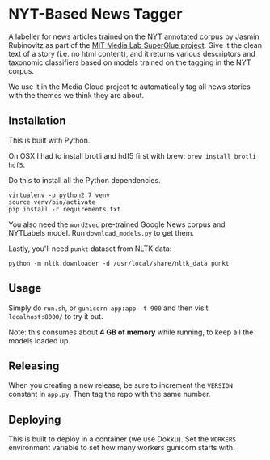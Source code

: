 NYT-Based News Tagger
=====================

A labeller for news articles trained on the [NYT annotated corpus](https://catalog.ldc.upenn.edu/ldc2008t19)
by Jasmin Rubinovitz as part of the [MIT Media Lab SuperGlue project](https://www.media.mit.edu/projects/superglue/overview/).
Give it the clean text of a story (i.e. no html content), and it returns various descriptors
and taxonomic classifiers based on models trained on the tagging in the NYT corpus.

We use it in the Media Cloud project to automatically tag all news stories with the themes we think they are about.

Installation
------------

This is built with Python. 

On OSX I had to install brotli and hdf5 first with brew: `brew install brotli hdf5`.

Do this to install all the Python dependencies.

```shell
virtualenv -p python2.7 venv
source venv/bin/activate
pip install -r requirements.txt
```

You also need the `word2vec` pre-trained Google News corpus and NYTLabels model.  Run `download_models.py` to get them.

Lastly, you'll need `punkt` dataset from NLTK data:

```shell
python -m nltk.downloader -d /usr/local/share/nltk_data punkt
```

Usage
-----

Simply do `run.sh`, or `gunicorn app:app -t 900` and then visit `localhost:8000/` to try it out.

Note: this consumes about **4 GB of memory** while running, to keep all the models loaded up.


Releasing
---------

When you creating a new release, be sure to increment the `VERSION` constant in `app.py`. Then tag the repo with the
same number. 


Deploying
---------

This is built to deploy in a container (we use Dokku).  Set the `WORKERS` environment variable to set how many
workers gunicorn starts with.
